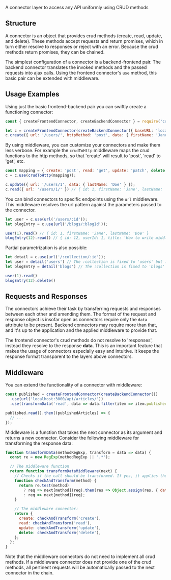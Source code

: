 A connector layer to access any API uniformly using CRUD methods

## Structure

A connector is an object that provides crud methods (create, read, update, and delete). These methods accept requests and return promises, which in turn either resolve to responses or reject with an error. Because the crud methods return promises, they can be chained.

The simplest configuration of a connector is a backend-frontend pair. The backend connector translates the invoked methods and the passed requests into ajax calls. Using the frontend connector's `use` method, this basic pair can be extended with middleware.

## Usage Examples

Using just the basic frontend-backend pair you can swiftly create a functioning connector:

```js
const { createFrontendConnector, createBackendConnector } = require('crudl-connectors-base');

let c = createFrontendConnector(createBackendConnector({ baseURL: 'localhost:3000/api/v1/' }));
c.create({ url: '/users/', httpMethod: 'post', data: { firstName: 'Jane' }});
```

By using middleware, you can customize your connectors and make them less verbose. For example the `crudToHttp` middleware maps the crud functions to the http methods, so that 'create' will result to 'post', 'read' to 'get', etc.

```js
const mapping = { create: 'post', read: 'get', update: 'patch', delete: 'delete' };
c = c.use(crudToHttp(mapping));

c.update({ url: '/users/1', data: { lastName: 'Doe' } });
c.read({ url: '/users/1/' }) // { id: 1, firstName: 'Jane', lastName: 'Doe' }
```

You can bind connectors to specific endpoints using the `url` middleware. This middleware resolves the url pattern against the parameters passed to the connector.

```js
let user = c.use(url('/users/:id'));
let blogEntry = c.use(url('/blogs/:blogId'));

user(1).read() // { id: 1, firstName: 'Jane', lastName: 'Doe' }
blogEntry(12).read() // { id: 12, userId: 1, title: 'How to write middleware' }
```

Partial parametrization is also possible:

```js
let detail = c.use(url('/:collection/:id'));
let user = detail('users') // The :collection is fixed to 'users' but :id is still open
let blogEntry = detail('blogs') // The :collection is fixed to 'blogs' but :id is still open

user(1).read()
blogEntry(12).delete()
```

## Requests and Responses

The connectors achieve their task by transferring requests and responses between each other and amending them. The format of the request and response object is insofar open as connectors require only the `data` attribute to be present. Backend connectors may require more than that, and it's up to the application and the applied middleware to provide that.

The frontend connector's crud methods do not resolve to 'responses', instead they resolve to the response **data**. This is an important feature that makes the usage of connectors especially easy and intuitive. It keeps the response format transparent to the layers above connectors.


## Middleware

You can extend the functionality of a connector with middleware:

```js
const published = createFrontendConnector(createBackendConnector())
  .use(url('localhost:3000/api/articles/'))
  .use(transformData('read', data => data.filter(item => item.published)))

published.read().then((publishedArticles) => {
  // ...
});
```

Middleware is a function that takes the next connector as its argument and returns a new connector. Consider the following middleware for transforming the response data:

```js
function transformData(methodRegExp, transform = data => data) {
  const re = new RegExp(methodRegExp || '.*');

  // The middleware function
  return function transformDataMiddleware(next) {
    // Checks if the call should be transformed. If yes, it applies the transform function
    function checkAndTransform(method) {
      return re.test(method)
        ? req => next[method](req).then(res => Object.assign(res, { data: transform(res.data) }))
        : req => next[method](req);
    }

    // The middleware connector:
    return {
      create: checkAndTransform('create'),
      read: checkAndTransform('read'),
      update: checkAndTransform('update'),
      delete: checkAndTransform('delete'),
    };
  };
}
```

Note that the middleware connectors do not need to implement all crud methods. If a middleware connector does not provide one of the crud methods, all pertinent requests will be automatically passed to the next connector in the chain.
